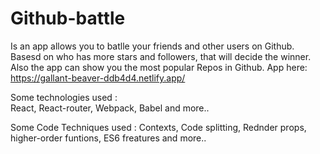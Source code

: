 # Github-battle
Is an app allows you to batlle your friends and other users on Github. Basesd on who has more stars and followers, that will decide the winner. Also the app can show you the most popular Repos in Github.
App here: https://gallant-beaver-ddb4d4.netlify.app/

Some technologies used :  
React, React-router, Webpack, Babel and more..

Some Code Techniques used : 
Contexts, Code splitting, Rednder props, higher-order funtions, ES6 freatures and more..
